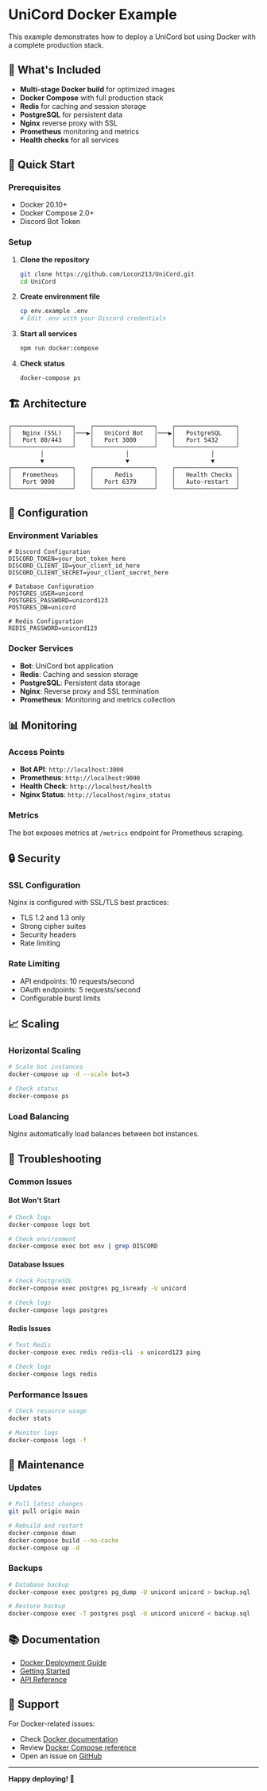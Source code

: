 # UniCord Docker Example

This example demonstrates how to deploy a UniCord bot using Docker with a complete production stack.

## 🐳 What's Included

- **Multi-stage Docker build** for optimized images
- **Docker Compose** with full production stack
- **Redis** for caching and session storage
- **PostgreSQL** for persistent data
- **Nginx** reverse proxy with SSL
- **Prometheus** monitoring and metrics
- **Health checks** for all services

## 🚀 Quick Start

### Prerequisites

- Docker 20.10+
- Docker Compose 2.0+
- Discord Bot Token

### Setup

1. **Clone the repository**
   ```bash
   git clone https://github.com/Locon213/UniCord.git
   cd UniCord
   ```

2. **Create environment file**
   ```bash
   cp env.example .env
   # Edit .env with your Discord credentials
   ```

3. **Start all services**
   ```bash
   npm run docker:compose
   ```

4. **Check status**
   ```bash
   docker-compose ps
   ```

## 🏗️ Architecture

```
┌─────────────────┐    ┌─────────────────┐    ┌─────────────────┐
│   Nginx (SSL)   │───▶│   UniCord Bot   │───▶│   PostgreSQL    │
│   Port 80/443   │    │   Port 3000     │    │   Port 5432     │
└─────────────────┘    └─────────────────┘    └─────────────────┘
         │                       │                       │
         ▼                       ▼                       ▼
┌─────────────────┐    ┌─────────────────┐    ┌─────────────────┐
│   Prometheus    │    │      Redis      │    │   Health Checks │
│   Port 9090     │    │   Port 6379     │    │   Auto-restart  │
└─────────────────┘    └─────────────────┘    └─────────────────┘
```

## 🔧 Configuration

### Environment Variables

```env
# Discord Configuration
DISCORD_TOKEN=your_bot_token_here
DISCORD_CLIENT_ID=your_client_id_here
DISCORD_CLIENT_SECRET=your_client_secret_here

# Database Configuration
POSTGRES_USER=unicord
POSTGRES_PASSWORD=unicord123
POSTGRES_DB=unicord

# Redis Configuration
REDIS_PASSWORD=unicord123
```

### Docker Services

- **Bot**: UniCord bot application
- **Redis**: Caching and session storage
- **PostgreSQL**: Persistent data storage
- **Nginx**: Reverse proxy and SSL termination
- **Prometheus**: Monitoring and metrics collection

## 📊 Monitoring

### Access Points

- **Bot API**: `http://localhost:3000`
- **Prometheus**: `http://localhost:9090`
- **Health Check**: `http://localhost/health`
- **Nginx Status**: `http://localhost/nginx_status`

### Metrics

The bot exposes metrics at `/metrics` endpoint for Prometheus scraping.

## 🔒 Security

### SSL Configuration

Nginx is configured with SSL/TLS best practices:
- TLS 1.2 and 1.3 only
- Strong cipher suites
- Security headers
- Rate limiting

### Rate Limiting

- API endpoints: 10 requests/second
- OAuth endpoints: 5 requests/second
- Configurable burst limits

## 📈 Scaling

### Horizontal Scaling

```bash
# Scale bot instances
docker-compose up -d --scale bot=3

# Check status
docker-compose ps
```

### Load Balancing

Nginx automatically load balances between bot instances.

## 🚨 Troubleshooting

### Common Issues

#### Bot Won't Start
```bash
# Check logs
docker-compose logs bot

# Check environment
docker-compose exec bot env | grep DISCORD
```

#### Database Issues
```bash
# Check PostgreSQL
docker-compose exec postgres pg_isready -U unicord

# Check logs
docker-compose logs postgres
```

#### Redis Issues
```bash
# Test Redis
docker-compose exec redis redis-cli -a unicord123 ping

# Check logs
docker-compose logs redis
```

### Performance Issues

```bash
# Check resource usage
docker stats

# Monitor logs
docker-compose logs -f
```

## 🔄 Maintenance

### Updates

```bash
# Pull latest changes
git pull origin main

# Rebuild and restart
docker-compose down
docker-compose build --no-cache
docker-compose up -d
```

### Backups

```bash
# Database backup
docker-compose exec postgres pg_dump -U unicord unicord > backup.sql

# Restore backup
docker-compose exec -T postgres psql -U unicord unicord < backup.sql
```

## 📚 Documentation

- [Docker Deployment Guide](../../WIKI/Docker-Deployment.md)
- [Getting Started](../../WIKI/Getting-Started.md)
- [API Reference](../../WIKI/API-Reference.md)

## 🤝 Support

For Docker-related issues:
- Check [Docker documentation](https://docs.docker.com/)
- Review [Docker Compose reference](https://docs.docker.com/compose/)
- Open an issue on [GitHub](https://github.com/Locon213/UniCord/issues)

---

**Happy deploying! 🚀**
